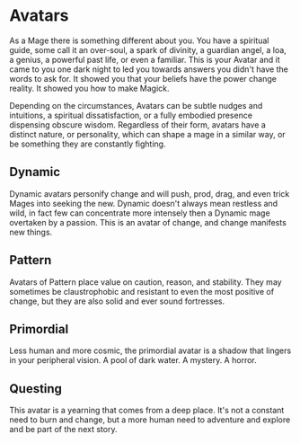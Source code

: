# Avatars 

  As a Mage there is something different about you. You have a spiritual guide, some call it an over-soul, a spark of divinity, a guardian angel, a loa, a genius, a powerful past life, or even a familiar. This is your Avatar and it came to you one dark night to led you towards answers you didn't have the words to ask for. It showed you that your beliefs have the power change reality. It showed you how to make Magick.

  Depending on the circumstances, Avatars can be subtle nudges and intuitions, a spiritual dissatisfaction, or a fully embodied presence dispensing obscure wisdom. Regardless of their form, avatars have a distinct nature, or personality, which can shape a mage in a similar way, or be something they are constantly fighting. 

## Dynamic 

  Dynamic avatars personify change and will push, prod, drag, and even trick Mages into seeking the new. Dynamic doesn't always mean restless and wild, in fact few can concentrate more intensely then a Dynamic mage overtaken by a passion. This is an avatar of change, and change manifests new things. 

## Pattern 

  Avatars of Pattern place value on caution, reason, and stability. They may sometimes be claustrophobic and resistant to even the most positive of change, but they are also solid and ever sound fortresses.  

## Primordial 

  Less human and more cosmic, the primordial avatar is a shadow that lingers in your peripheral vision. A pool of dark water. A mystery. A horror.  

## Questing 

  This avatar is a yearning that comes from a deep place. It's not a constant need to burn and change, but a more human need to adventure and explore and be part of the next story.
